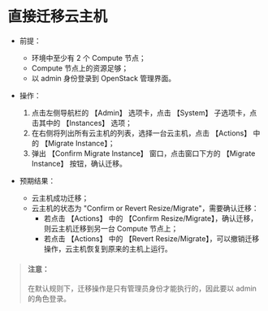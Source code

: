 # 直接迁移云主机

* 前提：

  * 环境中至少有 2 个 Compute 节点；
  * Compute 节点上的资源足够；
  * 以 admin 身份登录到 OpenStack 管理界面。

* 操作：

  1. 点击左侧导航栏的 【Admin】 选项卡，点击 【System】 子选项卡，点击其中的 【Instances】 选项；
  1. 在右侧将列出所有云主机的列表，选择一台云主机，点击 【Actions】 中的 【Migrate Instance】；
  1. 弹出 【Confirm Migrate Instance】 窗口，点击窗口下方的 【Migrate Instance】 按钮，确认迁移。

* 预期结果：

  * 云主机成功迁移；
  * 云主机的状态为 "Confirm or Revert Resize/Migrate"，需要确认迁移：
    * 若点击 【Actions】 中的 【Confirm Resize/Migrate】，确认迁移，则云主机迁移到另一台 Compute 节点上；
    * 若点击 【Actions】 中的 【Revert Resize/Migrate】，可以撤销迁移操作，云主机恢复到原来的主机上运行。

> #### 注意：
> 在默认规则下，迁移操作是只有管理员身份才能执行的，因此要以 admin 的角色登录。
